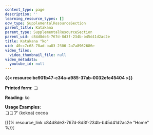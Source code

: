 ```yaml
---
content_type: page
description: ''
learning_resource_types: []
ocw_type: SupplementalResourceSection
parent_title: Katakana
parent_type: SupplementalResourceSection
parent_uid: c84d8de3-767d-8d3f-234b-b45d41d2ac2e
title: Katakana "ko"
uid: 40cc7c68-78ad-ba83-2306-2a7a8962686e
video_files:
  video_thumbnail_file: null
video_metadata:
  youtube_id: null
---
```


**{{< resource be901b47-c34a-a985-37ab-0032efe45404 >}}**

**Printed form:** コ

**Reading:** ko

**Usage Examples:**  
ココア (kokoa) cocoa

\[{{% resource_link c84d8de3-767d-8d3f-234b-b45d41d2ac2e "Home" %}}\]
